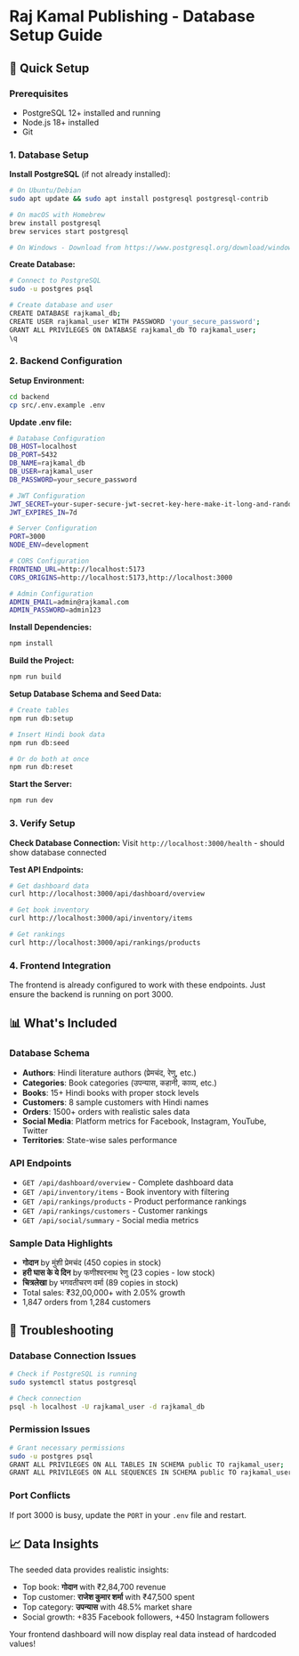 # Raj Kamal Publishing - Database Setup Guide

## 🚀 Quick Setup

### Prerequisites
- PostgreSQL 12+ installed and running
- Node.js 18+ installed
- Git

### 1. Database Setup

**Install PostgreSQL** (if not already installed):
```bash
# On Ubuntu/Debian
sudo apt update && sudo apt install postgresql postgresql-contrib

# On macOS with Homebrew
brew install postgresql
brew services start postgresql

# On Windows - Download from https://www.postgresql.org/download/windows/
```

**Create Database:**
```bash
# Connect to PostgreSQL
sudo -u postgres psql

# Create database and user
CREATE DATABASE rajkamal_db;
CREATE USER rajkamal_user WITH PASSWORD 'your_secure_password';
GRANT ALL PRIVILEGES ON DATABASE rajkamal_db TO rajkamal_user;
\q
```

### 2. Backend Configuration

**Setup Environment:**
```bash
cd backend
cp src/.env.example .env
```

**Update .env file:**
```bash
# Database Configuration
DB_HOST=localhost
DB_PORT=5432
DB_NAME=rajkamal_db
DB_USER=rajkamal_user
DB_PASSWORD=your_secure_password

# JWT Configuration
JWT_SECRET=your-super-secure-jwt-secret-key-here-make-it-long-and-random
JWT_EXPIRES_IN=7d

# Server Configuration
PORT=3000
NODE_ENV=development

# CORS Configuration
FRONTEND_URL=http://localhost:5173
CORS_ORIGINS=http://localhost:5173,http://localhost:3000

# Admin Configuration
ADMIN_EMAIL=admin@rajkamal.com
ADMIN_PASSWORD=admin123
```

**Install Dependencies:**
```bash
npm install
```

**Build the Project:**
```bash
npm run build
```

**Setup Database Schema and Seed Data:**
```bash
# Create tables
npm run db:setup

# Insert Hindi book data
npm run db:seed

# Or do both at once
npm run db:reset
```

**Start the Server:**
```bash
npm run dev
```

### 3. Verify Setup

**Check Database Connection:**
Visit `http://localhost:3000/health` - should show database connected

**Test API Endpoints:**
```bash
# Get dashboard data
curl http://localhost:3000/api/dashboard/overview

# Get book inventory
curl http://localhost:3000/api/inventory/items

# Get rankings
curl http://localhost:3000/api/rankings/products
```

### 4. Frontend Integration

The frontend is already configured to work with these endpoints. Just ensure the backend is running on port 3000.

## 📊 What's Included

### Database Schema
- **Authors**: Hindi literature authors (प्रेमचंद, रेणु, etc.)
- **Categories**: Book categories (उपन्यास, कहानी, काव्य, etc.)
- **Books**: 15+ Hindi books with proper stock levels
- **Customers**: 8 sample customers with Hindi names
- **Orders**: 1500+ orders with realistic sales data
- **Social Media**: Platform metrics for Facebook, Instagram, YouTube, Twitter
- **Territories**: State-wise sales performance

### API Endpoints
- `GET /api/dashboard/overview` - Complete dashboard data
- `GET /api/inventory/items` - Book inventory with filtering
- `GET /api/rankings/products` - Product performance rankings
- `GET /api/rankings/customers` - Customer rankings
- `GET /api/social/summary` - Social media metrics

### Sample Data Highlights
- **गोदान** by मुंशी प्रेमचंद (450 copies in stock)
- **हरी घास के ये दिन** by फणीश्वरनाथ रेणु (23 copies - low stock)
- **चित्रलेखा** by भगवतीचरण वर्मा (89 copies in stock)
- Total sales: ₹32,00,000+ with 2.05% growth
- 1,847 orders from 1,284 customers

## 🔧 Troubleshooting

### Database Connection Issues
```bash
# Check if PostgreSQL is running
sudo systemctl status postgresql

# Check connection
psql -h localhost -U rajkamal_user -d rajkamal_db
```

### Permission Issues
```bash
# Grant necessary permissions
sudo -u postgres psql
GRANT ALL PRIVILEGES ON ALL TABLES IN SCHEMA public TO rajkamal_user;
GRANT ALL PRIVILEGES ON ALL SEQUENCES IN SCHEMA public TO rajkamal_user;
```

### Port Conflicts
If port 3000 is busy, update the `PORT` in your `.env` file and restart.

## 📈 Data Insights

The seeded data provides realistic insights:
- Top book: **गोदान** with ₹2,84,700 revenue
- Top customer: **राजेश कुमार शर्मा** with ₹47,500 spent
- Top category: **उपन्यास** with 48.5% market share
- Social growth: +835 Facebook followers, +450 Instagram followers

Your frontend dashboard will now display real data instead of hardcoded values!